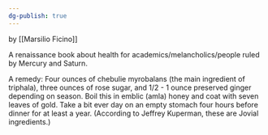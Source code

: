 ```yaml
---
dg-publish: true
---
```


by [[Marsilio Ficino]]

A renaissance book about health for academics/melancholics/people ruled by Mercury and Saturn.

A remedy: Four ounces of chebulie myrobalans (the main ingredient of triphala), three ounces of rose sugar, and 1/2 - 1 ounce preserved ginger depending on season. Boil this in emblic (amla) honey and coat with seven leaves of gold. Take a bit ever day on an empty stomach four hours before dinner for at least a year. (According to Jeffrey Kuperman, these are Jovial ingredients.)

